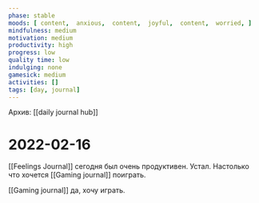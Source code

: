 ```yaml
---
phase: stable
moods: [ content,  anxious,  content,  joyful,  content,  worried, ]
mindfulness: medium
motivation: medium
productivity: high
progress: low
quality time: low
indulging: none
gamesick: medium
activities: []
tags: [day, journal]
---
```

Архив: [[daily journal hub]]
# 2022-02-16
[[Feelings Journal]] сегодня был очень продуктивен. Устал. Настолько что хочется [[Gaming journal]] поиграть.

[[Gaming journal]] да, хочу играть.